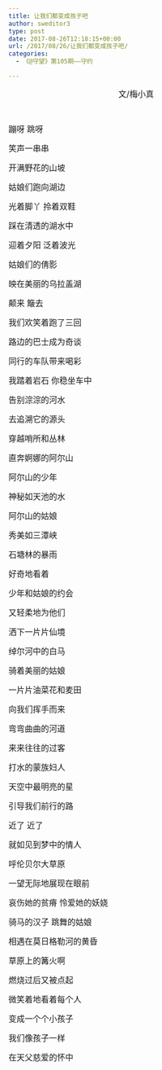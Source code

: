 ```yaml
---
title: 让我们都变成孩子吧
author: sweditor3
type: post
date: 2017-08-26T12:18:15+00:00
url: /2017/08/26/让我们都变成孩子吧/
categories:
  - 《@守望》第105期——守约

---
```

<p style="text-align: center;">
  <span style="font-size: 12pt;">文/梅小真</span>
</p>

&nbsp;

<span style="font-size: 12pt;">蹦呀 跳呀 </span>
  
<span style="font-size: 12pt;">笑声一串串</span>
  
<span style="font-size: 12pt;">开满野花的山坡</span>
  
<span style="font-size: 12pt;">姑娘们跑向湖边</span>
  
<span style="font-size: 12pt;">光着脚丫 拎着双鞋</span>
  
<span style="font-size: 12pt;">踩在清透的湖水中</span>
  
<span style="font-size: 12pt;">迎着夕阳 泛着波光</span>
  
<span style="font-size: 12pt;">姑娘们的倩影</span>
  
<span style="font-size: 12pt;">映在美丽的乌拉盖湖</span>

<span style="font-size: 12pt;">颠来 簸去</span>
  
<span style="font-size: 12pt;">我们欢笑着跑了三回</span>
  
<span style="font-size: 12pt;">路边的巴士成为奇谈</span>
  
<span style="font-size: 12pt;">同行的车队带来喝彩</span>
  
<span style="font-size: 12pt;">我踏着岩石 你稳坐车中</span>
  
<span style="font-size: 12pt;">告别淙淙的河水</span>
  
<span style="font-size: 12pt;">去追溯它的源头</span>
  
<span style="font-size: 12pt;">穿越哨所和丛林</span>
  
<span style="font-size: 12pt;">直奔婀娜的阿尔山</span>

<span style="font-size: 12pt;">阿尔山的少年</span>
  
<span style="font-size: 12pt;">神秘如天池的水</span>
  
<span style="font-size: 12pt;">阿尔山的姑娘</span>
  
<span style="font-size: 12pt;">秀美如三潭峡</span>
  
<span style="font-size: 12pt;">石塘林的暴雨</span>
  
<span style="font-size: 12pt;">好奇地看着</span>
  
<span style="font-size: 12pt;">少年和姑娘的约会</span>
  
<span style="font-size: 12pt;">又轻柔地为他们</span>
  
<span style="font-size: 12pt;">洒下一片片仙境</span>

<span style="font-size: 12pt;">绰尔河中的白马</span>
  
<span style="font-size: 12pt;">骑着美丽的姑娘</span>
  
<span style="font-size: 12pt;">一片片油菜花和麦田</span>
  
<span style="font-size: 12pt;">向我们挥手而来</span>
  
<span style="font-size: 12pt;">弯弯曲曲的河道</span>
  
<span style="font-size: 12pt;">来来往往的过客</span>
  
<span style="font-size: 12pt;">打水的蒙族妇人</span>
  
<span style="font-size: 12pt;">天空中最明亮的星</span>
  
<span style="font-size: 12pt;">引导我们前行的路</span>

<span style="font-size: 12pt;">近了 近了</span>
  
<span style="font-size: 12pt;">就如见到梦中的情人</span>
  
<span style="font-size: 12pt;">呼伦贝尔大草原</span>
  
<span style="font-size: 12pt;">一望无际地展现在眼前</span>
  
<span style="font-size: 12pt;">哀伤她的贫瘠 怜爱她的妖娆</span>
  
<span style="font-size: 12pt;">骑马的汉子 跳舞的姑娘</span>
  
<span style="font-size: 12pt;">相遇在莫日格勒河的黄昏</span>
  
<span style="font-size: 12pt;">草原上的篝火啊</span>
  
<span style="font-size: 12pt;">燃烧过后又被点起</span>
  
<span style="font-size: 12pt;">微笑着地看着每个人</span>
  
<span style="font-size: 12pt;">变成一个个小孩子</span>

<span style="font-size: 12pt;">我们像孩子一样</span>
  
<span style="font-size: 12pt;">在天父慈爱的怀中</span>

&nbsp;